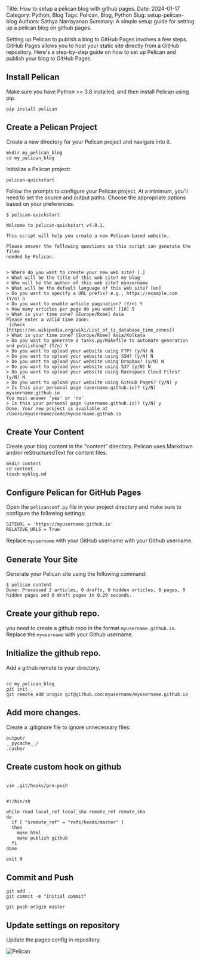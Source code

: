 Title: How to setup a pelican blog with github pages.
Date: 2024-01-17
Category: Python, Blog
Tags: Pelican, Blog, Python
Slug: setup-pelican-blog
Authors: Sathya Narrayanan
Summary: A simple setup guide for setting up a pelican blog on github pages.

Setting up Pelican to publish a blog to GitHub Pages involves a few steps. GitHub Pages allows you to host your static site directly from a GitHub repository. Here's a step-by-step guide on how to set up Pelican and publish your blog to GitHub Pages.

## Install Pelican

Make sure you have Python >= 3.8 installed, and then install Pelican using pip.

```pip install pelican```

## Create a Pelican Project
Create a new directory for your Pelican project and navigate into it.

```
mkdir my_pelican_blog
cd my_pelican_blog
```

Initialize a Pelican project:

```
pelican-quickstart
```

Follow the prompts to configure your Pelican project. At a minimum, you'll need to set the source and output paths. Choose the appropriate options based on your preferences.

```
$ pelican-quickstart

Welcome to pelican-quickstart v4.9.1.

This script will help you create a new Pelican-based website.

Please answer the following questions so this script can generate the files
needed by Pelican.


> Where do you want to create your new web site? [.]
> What will be the title of this web site? my blog
> Who will be the author of this web site? myusername
> What will be the default language of this web site? [en]
> Do you want to specify a URL prefix? e.g., https://example.com   (Y/n) n
> Do you want to enable article pagination? (Y/n) Y
> How many articles per page do you want? [10] 5
> What is your time zone? [Europe/Rome] Asia
Please enter a valid time zone:
 (check [https://en.wikipedia.org/wiki/List_of_tz_database_time_zones])
> What is your time zone? [Europe/Rome] Asia/Kolkata
> Do you want to generate a tasks.py/Makefile to automate generation and publishing? (Y/n) Y
> Do you want to upload your website using FTP? (y/N) N
> Do you want to upload your website using SSH? (y/N) N
> Do you want to upload your website using Dropbox? (y/N) N
> Do you want to upload your website using S3? (y/N) N
> Do you want to upload your website using Rackspace Cloud Files? (y/N) N
> Do you want to upload your website using GitHub Pages? (y/N) y
> Is this your personal page (username.github.io)? (y/N) myusername.github.io
You must answer 'yes' or 'no'
> Is this your personal page (username.github.io)? (y/N) y
Done. Your new project is available at /Users/myusername/code/myusername.github.io
```

##  Create Your Content

Create your blog content in the "content" directory. Pelican uses Markdown and/or reStructuredText for content files.

```
mkdir content
cd content
touch myblog.md
```

## Configure Pelican for GitHub Pages

Open the `pelicanconf.py` file in your project directory and make sure to configure the following settings:

```
SITEURL = 'https://myusername.github.io'
RELATIVE_URLS = True
```

Replace `myusername` with your GitHub username with your Github username.


## Generate Your Site

Generate your Pelican site using the following command:

```
$ pelican content
Done: Processed 2 articles, 0 drafts, 0 hidden articles, 0 pages, 0 hidden pages and 0 draft pages in 0.29 seconds.
```

## Create your github repo.

you need to create a github repo in the format `myusername.github.io`. Replace the `myusername` with your Github username.


## Initialize the github repo.

Add a github remote to your directory.

```

cd my_pelican_blog
git init
git remote add origin git@github.com:myusername/myusername.github.io

```

## Add more changes.

Create a .gitignore file to ignore unnecessary files:

```
output/
__pycache__/
.cache/
```

## Create custom hook on github

```

vim .git/hooks/pre-push


#!/bin/sh

while read local_ref local_sha remote_ref remote_sha
do
  if [ "$remote_ref" = "refs/heads/master" ]
  then
    make html
    make publish github
  fi
done

exit 0

```

## Commit and Push

```
git add .
git commit -m "Initial commit"

git push origin master
```

## Update settings on repository

Update the pages config in repository.

![Pelican](../images/github_config.png)
